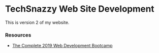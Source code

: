 # TechSnazzy Web Site Development

This is version 2 of my website.

### Resources

- [The Complete 2019 Web Development Bootcamp](https://www.udemy.com/the-complete-web-development-bootcamp/)
